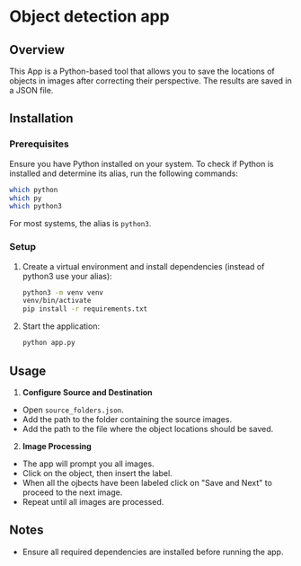 # Object detection app

## Overview
This App is a Python-based tool that allows you to save the locations of objects in images after correcting their perspective. The results are saved in a JSON file. 

## Installation
### Prerequisites
Ensure you have Python installed on your system. To check if Python is installed and determine its alias, run the following commands:

```sh
which python
which py
which python3
```

For most systems, the alias is `python3`.

### Setup
1. Create a virtual environment and install dependencies (instead of python3 use your alias):

   ```sh
   python3 -m venv venv
   venv/bin/activate  
   pip install -r requirements.txt
   ```

2. Start the application:

   ```sh
   python app.py
   ```

## Usage
1. **Configure Source and Destination**
  - Open `source_folders.json`.
  - Add the path to the folder containing the source images.
  - Add the path to the file where the object locations should be saved.

2. **Image Processing**
  - The app will prompt you all images.
  - Click on the object, then insert the label.
  - When all the ojbects have been labeled click on "Save and Next" to proceed to the next image.
  - Repeat until all images are processed.

## Notes
- Ensure all required dependencies are installed before running the app.
